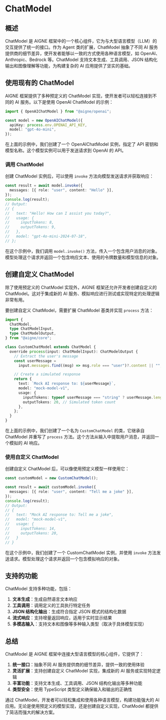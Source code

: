 # ChatModel

## 概述

ChatModel 是 AIGNE 框架中的一个核心组件，它为与大型语言模型（LLM）的交互提供了统一的接口。作为 Agent 类的扩展，ChatModel 抽象了不同 AI 服务提供商的细节差异，使开发者能够以一致的方式使用各种语言模型，如 OpenAI、Anthropic、Bedrock 等。ChatModel 支持文本生成、工具调用、JSON 结构化输出和图像理解等功能，为构建复杂的 AI 应用提供了坚实的基础。

## 使用现有的 ChatModel

AIGNE 框架提供了多种预定义的 ChatModel 实现，使开发者可以轻松连接到不同的 AI 服务。以下是使用 OpenAI ChatModel 的示例：

```ts file="../../docs-examples/test/concepts/chat-model.test.ts" region="example-chat-models-openai-create-model"
import { OpenAIChatModel } from "@aigne/openai";

const model = new OpenAIChatModel({
  apiKey: process.env.OPENAI_API_KEY,
  model: "gpt-4o-mini",
});
```

在上面的示例中，我们创建了一个 OpenAIChatModel 实例，指定了 API 密钥和模型名称。这个模型实例可以用于发送请求到 OpenAI 的 API。

### 调用 ChatModel

创建 ChatModel 实例后，可以使用 `invoke` 方法向模型发送请求并获取响应：

```ts file="../../docs-examples/test/concepts/chat-model.test.ts" region="example-chat-models-openai-invoke"
const result = await model.invoke({
  messages: [{ role: "user", content: "Hello" }],
});
console.log(result);
// Output:
// {
//   text: "Hello! How can I assist you today?",
//   usage: {
//     inputTokens: 8,
//     outputTokens: 9,
//   },
//   model: "gpt-4o-mini-2024-07-18",
// };
```

在这个示例中，我们调用 `model.invoke()` 方法，传入一个包含用户消息的对象。模型处理这个请求并返回一个包含响应文本、使用的令牌数量和模型信息的对象。

## 创建自定义 ChatModel

除了使用预定义的 ChatModel 实现外，AIGNE 框架还允许开发者创建自定义的 ChatModel。这对于集成新的 AI 服务、模拟响应进行测试或实现特定的处理逻辑非常有用。

要创建自定义 ChatModel，需要扩展 ChatModel 基类并实现 `process` 方法：

```ts file="../../docs-examples/test/concepts/chat-model.test.ts" region="example-chat-models-custom-implementation"
import {
  ChatModel,
  type ChatModelInput,
  type ChatModelOutput,
} from "@aigne/core";

class CustomChatModel extends ChatModel {
  override process(input: ChatModelInput): ChatModelOutput {
    // Extract the user's message
    const userMessage =
      input.messages.find((msg) => msg.role === "user")?.content || "";

    // Create a simulated response
    return {
      text: `Mock AI response to: ${userMessage}`,
      model: "mock-model-v1",
      usage: {
        inputTokens: typeof userMessage === "string" ? userMessage.length : 0,
        outputTokens: 20, // Simulated token count
      },
    };
  }
}
```

在上面的示例中，我们创建了一个名为 `CustomChatModel` 的类，它继承自 ChatModel 并重写了 `process` 方法。这个方法从输入中提取用户消息，并返回一个模拟的 AI 响应。

### 使用自定义 ChatModel

创建自定义 ChatModel 后，可以像使用预定义模型一样使用它：

```ts file="../../docs-examples/test/concepts/chat-model.test.ts" region="example-chat-models-custom-usage"
const customModel = new CustomChatModel();

const result = await customModel.invoke({
  messages: [{ role: "user", content: "Tell me a joke" }],
});
console.log(result);
// Output:
// {
//   text: "Mock AI response to: Tell me a joke",
//   model: "mock-model-v1",
//   usage: {
//     inputTokens: 14,
//     outputTokens: 20,
//   }
// }
```

在这个示例中，我们创建了一个 CustomChatModel 实例，并使用 `invoke` 方法发送请求。模型处理这个请求并返回一个包含模拟响应的对象。

## 支持的功能

ChatModel 支持多种功能，包括：

1. **文本生成**：生成自然语言文本响应
2. **工具调用**：调用定义的工具执行特定任务
3. **JSON 结构化输出**：生成符合指定 JSON 模式的结构化数据
4. **流式响应**：支持增量返回响应，适用于实时显示结果
5. **多模态输入**：支持文本和图像等多种输入类型（取决于具体模型实现）

## 总结

ChatModel 是 AIGNE 框架中连接大型语言模型的核心组件，它提供了：

1. **统一接口**：抽象不同 AI 服务提供商的细节差异，提供一致的使用体验
2. **灵活扩展**：支持创建自定义 ChatModel 实现，集成新的 AI 服务或实现特定逻辑
3. **丰富功能**：支持文本生成、工具调用、JSON 结构化输出等多种功能
4. **类型安全**：使用 TypeScript 类型定义确保输入和输出的正确性

通过 ChatModel，开发者可以轻松集成和使用各种语言模型，构建功能强大的 AI 应用。无论是使用预定义的模型实现，还是创建自定义实现，ChatModel 都提供了简洁而强大的解决方案。
